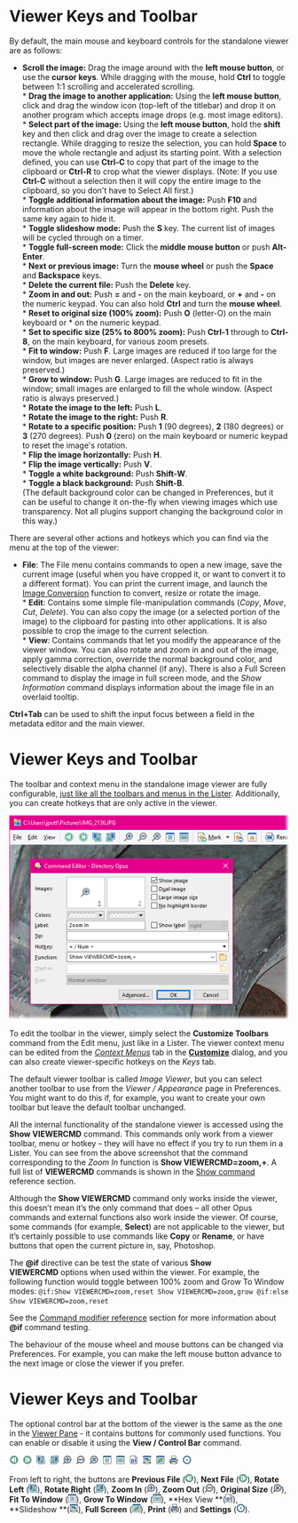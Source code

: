 # Viewer Keys and Toolbar

By default, the main mouse and keyboard controls for the standalone viewer are as follows:

- **Scroll the image:** Drag the image around with the **left mouse button**, or use the **cursor keys**. While dragging with the mouse, hold **Ctrl** to toggle between 1:1 scrolling and accelerated scrolling.  
  \* **Drag the image to another application:** Using the **left mouse button**, click and drag the window icon (top-left of the titlebar) and drop it on another program which accepts image drops (e.g. most image editors).  
  \* **Select part of the image:** Using the **left mouse button**, hold the **shift** key and then click and drag over the image to create a selection rectangle. While dragging to resize the selection, you can hold **Space** to move the whole rectangle and adjust its starting point. With a selection defined, you can use **Ctrl-C** to copy that part of the image to the clipboard or **Ctrl-R** to crop what the viewer displays. (Note: If you use **Ctrl-C** without a selection then it will copy the entire image to the clipboard, so you don't have to Select All first.)  
  \* **Toggle additional information about the image:** Push **F10** and information about the image will appear in the bottom right. Push the same key again to hide it.  
  \* **Toggle slideshow mode:** Push the **S** key. The current list of images will be cycled through on a timer.  
  \* **Toggle full-screen mode:** Click the **middle mouse button** or push **Alt-Enter**.  
  \* **Next or previous image:** Turn the **mouse wheel** or push the **Space** and **Backspace** keys.  
  \* **Delete the current file:** Push the **Delete** key.  
  \* **Zoom in and out:** Push **=** and **-** on the main keyboard, or **+** and **-** on the numeric keypad. You can also hold **Ctrl** and turn the **mouse wheel**.  
  \* **Reset to original size (100% zoom):** Push **O** (letter-O) on the main keyboard or \* on the numeric keypad.  
  \* **Set to specific size (25% to 800% zoom):** Push **Ctrl-1** through to **Ctrl-8**, on the main keyboard, for various zoom presets.  
  \* **Fit to window:** Push **F**. Large images are reduced if too large for the window, but images are never enlarged. (Aspect ratio is always preserved.)  
  \* **Grow to window:** Push **G**. Large images are reduced to fit in the window; small images are enlarged to fill the whole window. (Aspect ratio is always preserved.)  
  \* **Rotate the image to the left:** Push **L**.  
  \* **Rotate the image to the right:** Push **R**.  
  \* **Rotate to a specific position:** Push **1** (90 degrees), **2** (180 degrees) or **3** (270 degrees). Push **0** (zero) on the main keyboard or numeric keypad to reset the image's rotation.  
  \* **Flip the image horizontally:** Push **H**.  
  \* **Flip the image vertically:** Push **V**.  
  \* **Toggle a white background:** Push **Shift-W**.  
  \* **Toggle a black background:** Push **Shift-B**.  
  (The default background color can be changed in Preferences, but it can be useful to change it on-the-fly when viewing images which use transparency. Not all plugins support changing the background color in this way.)

There are several other actions and hotkeys which you can find via the menu at the top of the viewer:

- **File**: The File menu contains commands to open a new image, save the current image (useful when you have cropped it, or want to convert it to a different format). You can print the current image, and launch the [Image Conversion](../image_conversion/RAEDME.md) function to convert, resize or rotate the image.  
  \* **Edit**: Contains some simple file-manipulation commands (*Copy*, *Move*, *Cut*, *Delete*). You can also copy the image (or a selected portion of the image) to the clipboard for pasting into other applications. It is also possible to crop the image to the current selection.  
  \* **View**: Contains commands that let you modify the appearance of the viewer window. You can also rotate and zoom in and out of the image, apply gamma correction, override the normal background color, and selectively disable the alpha channel (if any). There is also a Full Screen command to display the image in full screen mode, and the *Show Information* command displays information about the image file in an overlaid tooltip.

**Ctrl+Tab** can be used to shift the input focus between a field in the metadata editor and the main viewer.

# Viewer Keys and Toolbar

The toolbar and context menu in the standalone image viewer are fully configurable, [just like all the toolbars and menus in the Lister](/Manual/customize/creating_your_own_buttons/editing_the_toolbar/RAEDME.md). Additionally, you can create hotkeys that are only active in the viewer.

![](/Manual/images/media/image014_001.png)

To edit the toolbar in the viewer, simply select the **Customize Toolbars** command from the Edit menu, just like in a Lister. The viewer context menu can be edited from the *[Context Menus](/Manual/customize/the_customize_dialog/context_menus.md)* tab in the **[Customize](/Manual/customize/RAEDME.md)** dialog, and you can also create viewer-specific hotkeys on the *Keys* tab.

The default viewer toolbar is called *Image Viewer*, but you can select another toolbar to use from the *Viewer / Appearance* page in Preferences. You might want to do this if, for example, you want to create your own toolbar but leave the default toolbar unchanged.

All the internal functionality of the standalone viewer is accessed using the **Show VIEWERCMD** command. This commands only work from a viewer toolbar, menu or hotkey – they will have no effect if you try to run them in a Lister. You can see from the above screenshot that the command corresponding to the *Zoom In* function is **Show VIEWERCMD=zoom,+**. A full list of **VIEWERCMD** commands is shown in the [Show command](/Manual/reference/command_reference/internal_commands/show.md) reference section.

Although the **Show VIEWERCMD** command only works inside the viewer, this doesn’t mean it’s the only command that does – all other Opus commands and external functions also work inside the viewer. Of course, some commands (for example, **Select**) are not applicable to the viewer, but it’s certainly possible to use commands like **Copy** or **Rename**, or have buttons that open the current picture in, say, Photoshop.

The **@if** directive can be test the state of various **Show VIEWERCMD** options when used within the viewer. For example, the following function would toggle between 100% zoom and Grow To Window modes: `@if:Show VIEWERCMD=zoom,reset
Show VIEWERCMD=zoom,grow
@if:else
Show VIEWERCMD=zoom,reset `

See the [Command modifier reference](/Manual/reference/command_reference/command_modifier_reference.md) section for more information about **@if** command testing.

The behaviour of the mouse wheel and mouse buttons can be changed via Preferences. For example, you can make the left mouse button advance to the next image or close the viewer if you prefer.

# Viewer Keys and Toolbar

The optional control bar at the bottom of the viewer is the same as the one in the [Viewer Pane](/Manual/basic_concepts/the_lister/viewer_pane.md) - it contains buttons for commonly used functions. You can enable or disable it using the **View / Control Bar** command.

![](/Manual/images/media/viewer_pane_-_control_bar.png)

From left to right, the buttons are **Previous File** (![](/Manual/images/media/viewer_control_-_prev.png)), **Next File** (![](/Manual/images/media/viewer_control_-_next.png)), **Rotate Left** (![](/Manual/images/media/viewer_control_-_rotate_left.png)), **Rotate Right** (![](/Manual/images/media/viewer_control_-_rotate_right.png)), **Zoom In** (![](/Manual/images/media/viewer_control_-_zoom_in.png)), **Zoom Out** (![](/Manual/images/media/viewer_control_-_zoom_out.png)), **Original Size** (![](/Manual/images/media/viewer_control_-_original_size.png)), **Fit To Window** (![](/Manual/images/media/viewer_control_-_fit_to_page.png)), **Grow To Window** (![](/Manual/images/media/viewer_control_-_grow_to_page.png)), **Hex View **(![](/Manual/images/media/viewer_control_-_hex_view.png)), **Slideshow **(![](/Manual/images/media/viewer_control_-_slideshow.png)), **Full Screen** (![](/Manual/images/media/viewer_control_-_fullscreen.png)), **Print** (![](/Manual/images/media/viewer_control_-_printer.png)) and **Settings** (![](/Manual/images/media/viewer_control_-_settings.png)).
